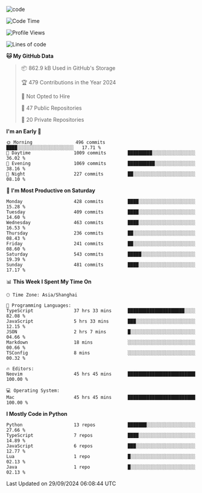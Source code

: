 
<!--
**liuyaanng/liuyaanng** is a ✨ _special_ ✨ repository because its `README.md` (this file) appears on your GitHub profile.

Here are some ideas to get you started:

- 🔭 I’m currently working on ...
- 🌱 I’m currently learning ...
- 👯 I’m looking to collaborate on ...
- 🤔 I’m looking for help with ...
- 💬 Ask me about ...
- 📫 How to reach me: ...
- 😄 Pronouns: ...
- ⚡ Fun fact: ...
-->


![code](https://cdn.jsdelivr.net/gh/liuyaanng/liuyaanng@1.0/code.gif) 

<!--START_SECTION:waka-->
![Code Time](http://img.shields.io/badge/Code%20Time-894%20hrs%2043%20mins-blue)

![Profile Views](http://img.shields.io/badge/Profile%20Views-0-blue)

![Lines of code](https://img.shields.io/badge/From%20Hello%20World%20I%27ve%20Written-14.8%20million%20lines%20of%20code-blue)

**🐱 My GitHub Data** 

> 📦 862.9 kB Used in GitHub's Storage 
 > 
> 🏆 479 Contributions in the Year 2024
 > 
> 🚫 Not Opted to Hire
 > 
> 📜 47 Public Repositories 
 > 
> 🔑 20 Private Repositories 
 > 
**I'm an Early 🐤** 

```text
🌞 Morning                496 commits         ████░░░░░░░░░░░░░░░░░░░░░   17.71 % 
🌆 Daytime                1009 commits        █████████░░░░░░░░░░░░░░░░   36.02 % 
🌃 Evening                1069 commits        ██████████░░░░░░░░░░░░░░░   38.16 % 
🌙 Night                  227 commits         ██░░░░░░░░░░░░░░░░░░░░░░░   08.10 % 
```
📅 **I'm Most Productive on Saturday** 

```text
Monday                   428 commits         ████░░░░░░░░░░░░░░░░░░░░░   15.28 % 
Tuesday                  409 commits         ████░░░░░░░░░░░░░░░░░░░░░   14.60 % 
Wednesday                463 commits         ████░░░░░░░░░░░░░░░░░░░░░   16.53 % 
Thursday                 236 commits         ██░░░░░░░░░░░░░░░░░░░░░░░   08.43 % 
Friday                   241 commits         ██░░░░░░░░░░░░░░░░░░░░░░░   08.60 % 
Saturday                 543 commits         █████░░░░░░░░░░░░░░░░░░░░   19.39 % 
Sunday                   481 commits         ████░░░░░░░░░░░░░░░░░░░░░   17.17 % 
```


📊 **This Week I Spent My Time On** 

```text
🕑︎ Time Zone: Asia/Shanghai

💬 Programming Languages: 
TypeScript               37 hrs 33 mins      █████████████████████░░░░   82.08 % 
JavaScript               5 hrs 33 mins       ███░░░░░░░░░░░░░░░░░░░░░░   12.15 % 
JSON                     2 hrs 7 mins        █░░░░░░░░░░░░░░░░░░░░░░░░   04.66 % 
Markdown                 18 mins             ░░░░░░░░░░░░░░░░░░░░░░░░░   00.66 % 
TSConfig                 8 mins              ░░░░░░░░░░░░░░░░░░░░░░░░░   00.32 % 

🔥 Editors: 
Neovim                   45 hrs 45 mins      █████████████████████████   100.00 % 

💻 Operating System: 
Mac                      45 hrs 45 mins      █████████████████████████   100.00 % 
```

**I Mostly Code in Python** 

```text
Python                   13 repos            ███████░░░░░░░░░░░░░░░░░░   27.66 % 
TypeScript               7 repos             ████░░░░░░░░░░░░░░░░░░░░░   14.89 % 
JavaScript               6 repos             ███░░░░░░░░░░░░░░░░░░░░░░   12.77 % 
Lua                      1 repo              █░░░░░░░░░░░░░░░░░░░░░░░░   02.13 % 
Java                     1 repo              █░░░░░░░░░░░░░░░░░░░░░░░░   02.13 % 
```




 Last Updated on 29/09/2024 06:08:44 UTC
<!--END_SECTION:waka-->
